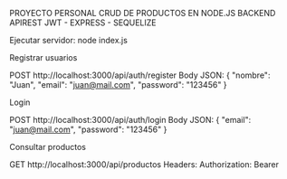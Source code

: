 PROYECTO PERSONAL CRUD DE PRODUCTOS EN NODE.JS BACKEND APIREST JWT - EXPRESS - SEQUELIZE

Ejecutar servidor:   node index.js

Registrar usuarios

POST http://localhost:3000/api/auth/register
Body JSON:
{
  "nombre": "Juan",
  "email": "juan@mail.com",
  "password": "123456"
}


Login

POST http://localhost:3000/api/auth/login
Body JSON:
{
  "email": "juan@mail.com",
  "password": "123456"
}


Consultar productos

GET http://localhost:3000/api/productos
Headers:
Authorization: Bearer <token>
